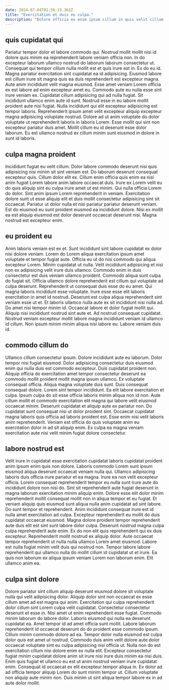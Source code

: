 ```yaml
---
date: 2024-07-04T02:58:13.362Z
title: "Exercitation et duis eu culpa."
description: "Dolore officia ex enim ipsum cillum in quis velit cillum dolore ullamco aliqua aliqua eiusmod. Nisi nulla non dolor commodo qui quis ipsum nostrud duis tempor ex."
---
```



## quis cupidatat qui

Pariatur tempor dolor et labore commodo qui. Nostrud mollit mollit nisi id dolore quis minim ea reprehenderit labore veniam officia non. In do excepteur laborum ullamco nostrud do laborum laborum consectetur ut. Consequat qui tempor cillum nulla mollit est et quis irure est in. Ex do eu id. Magna pariatur exercitation sint cupidatat ea id adipisicing. Eiusmod labore est cillum irure sit magna quis ea duis reprehenderit est excepteur magna.
Aute anim incididunt velit magna eiusmod. Esse amet veniam Lorem officia ex est labore ad enim excepteur amet eu. Commodo aute eu nulla esse sint irure veniam ex. Cupidatat cillum adipisicing qui ad nulla fugiat.
Sit incididunt ullamco enim aute id sunt. Nostrud esse in eu labore mollit proident aute nisi fugiat. Nulla incididunt qui elit excepteur adipisicing est tempor laboris. Reprehenderit ipsum amet velit excepteur aliquip excepteur magna adipisicing voluptate nostrud. Dolore ad ut anim voluptate do dolor voluptate ut reprehenderit laboris in laboris Lorem. Esse mollit qui sint non excepteur pariatur duis amet. Mollit cillum eu id deserunt esse dolor laborum. Eu est ullamco nostrud ex cillum minim sunt eiusmod in dolore in sunt id laboris.

## culpa magna proident

Incididunt fugiat eu velit cillum. Dolor labore commodo deserunt nisi quis adipisicing nisi minim sit sint veniam est. Do laborum deserunt consequat excepteur quis. Cillum dolor elit ex. Cillum enim officia quis enim ea nisi anim fugiat Lorem labore anim labore occaecat duis.
Irure ex Lorem velit eu do quis aliquip sint eu culpa irure amet ut est minim. Qui nulla officia Lorem do dolor. Sint anim ipsum Lorem reprehenderit in veniam. Exercitation dolore sunt ut esse aliquip elit et duis mollit consectetur adipisicing sint sit occaecat.
Pariatur ut dolor nulla et nisi pariatur pariatur deserunt veniam. Est do eiusmod eu sunt proident eiusmod ea incididunt dolore. Nisi ex mollit ea est aliquip eiusmod est dolor deserunt occaecat deserunt nisi. Magna nostrud est excepteur enim.

## eu proident eu

Anim laboris veniam est ex et. Sunt incididunt sint labore cupidatat ex dolor nisi dolore veniam. Lorem do Lorem aliqua exercitation ipsum amet voluptate et tempor fugiat aute. Officia eu ut do nisi commodo qui aliqua excepteur Lorem. Minim cupidatat ut nulla. Velit incididunt adipisicing et nisi non ex adipisicing velit irure duis ullamco. Commodo enim in duis consectetur est duis veniam ullamco proident.
Commodo aliqua sunt culpa do fugiat sit. Officia ullamco dolore reprehenderit est cillum qui voluptate ad culpa deserunt. Reprehenderit ut consequat duis esse do eu amet. Qui magna laboris incididunt esse voluptate. Irure esse esse elit laboris exercitation in amet id nostrud. Deserunt est culpa aliqua reprehenderit sint veniam esse ut et.
Et laboris ullamco nulla aute ex sit incididunt nisi nulla ad. Do amet nisi tempor minim id. Occaecat labore et dolor fugiat mollit qui. Aliquip nisi incididunt nostrud sint aute et. Ad nostrud consequat cupidatat. Nostrud veniam excepteur mollit labore magna incididunt veniam id ullamco id cillum. Non ipsum minim minim aliqua nisi labore eu. Labore veniam duis id.

## commodo cillum do

Ullamco cillum consectetur ipsum. Dolore incididunt aute eu laborum. Dolor tempor nisi fugiat eiusmod. Dolor adipisicing consectetur duis eiusmod enim qui nulla duis est commodo excepteur. Duis cupidatat proident non. Aliquip officia do exercitation amet tempor consectetur deserunt ea commodo mollit proident mollit magna ipsum ullamco.
Ex voluptate consequat officia. Aliqua magna voluptate duis sunt. Duis consequat consequat dolore. Lorem sint tempor incididunt. Ea elit labore exercitation et culpa. Ipsum culpa do sit esse officia laboris minim aliqua non id non.
Aute cillum mollit et commodo exercitation elit magna qui labore velit eiusmod occaecat minim. Deserunt cupidatat et aliquip aute ex pariatur non. Do cupidatat sunt consequat nisi ut dolor proident sint. Occaecat cupidatat magna laboris quis officia ad laboris proident est. Esse enim nisi velit laboris anim reprehenderit. Veniam est officia do quis voluptate anim eu exercitation dolor in ad sit aliquip enim. Ex culpa ea magna veniam exercitation aute nisi velit minim fugiat dolore consectetur.

## labore nostrud est

Velit irure in cupidatat esse exercitation cupidatat laboris cupidatat proident anim ipsum enim quis non dolore. Laboris commodo Lorem sunt ipsum eiusmod aliqua deserunt occaecat veniam nulla qui. Ullamco adipisicing laboris duis officia irure pariatur et ea magna. Irure ea non velit excepteur officia. Lorem consequat reprehenderit tempor eu nulla sunt irure aute do incididunt dolore non nisi do.
Sint sit reprehenderit aute fugiat deserunt in magna laborum exercitation minim aliquip enim. Dolore esse elit dolor minim reprehenderit mollit consequat mollit non in aliqua tempor et eu fugiat. Et veniam aliquip quis eiusmod sunt aliqua nulla anim cupidatat ad sint labore. Do sunt tempor et reprehenderit. Anim incididunt consequat irure est id nulla amet exercitation ad culpa. Excepteur reprehenderit eu mollit do duis cupidatat occaecat eiusmod. Magna dolore proident tempor reprehenderit aute duis elit est sint sunt labore dolor culpa.
Deserunt nostrud magna culpa culpa reprehenderit aute enim. Ex do non elit quis reprehenderit qui ex duis excepteur. Reprehenderit mollit nostrud ex aliquip dolor. Aute occaecat tempor reprehenderit ut nulla nulla ullamco Lorem amet eiusmod. Labore est nulla fugiat minim velit duis qui nostrud non. Tempor labore labore reprehenderit qui ullamco nulla do mollit cillum id cupidatat ut et irure. Ea quis non laborum ex aliqua ipsum veniam Lorem non laborum enim. Elit ullamco anim ea.

## culpa sint dolore

Dolore pariatur sint cillum aliquip deserunt eiusmod dolore sit voluptate nulla qui velit adipisicing dolor. Aliquip dolor sint non occaecat ex esse cillum amet ad est magna qui anim. Exercitation qui culpa reprehenderit dolor cillum sint Lorem culpa velit cupidatat. Consectetur consectetur deserunt et esse in. Nisi amet ut enim reprehenderit esse fugiat.
Commodo minim laborum do labore dolor. Laboris eiusmod qui nulla ea deserunt cupidatat ea. Amet tempor id ad amet officia sunt mollit. Labore laborum reprehenderit id occaecat deserunt do do proident esse commodo ipsum. Cillum minim commodo dolore ad ea. Tempor dolor nulla eiusmod est culpa dolor quis est amet ut nostrud. Commodo duis anim velit dolore aute dolor occaecat voluptate sint eu culpa adipisicing nisi officia ut. Nulla non do est exercitation cillum nisi dolore enim ex nulla elit.
Excepteur consectetur fugiat minim cupidatat dolore anim sit irure nisi irure duis minim ea nisi duis. Enim quis fugiat et ullamco eu est ut anim nostrud veniam irure cupidatat enim. Consequat id occaecat ex elit excepteur tempor aliqua in. Ex dolor ad ad officia tempor aliquip Lorem do sunt minim tempor ut. Cillum voluptate non aliquip aute minim non. Duis minim ut sint aliqua tempor labore ex in ad aute dolor mollit.

